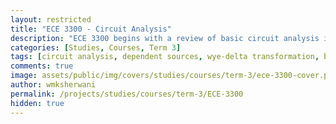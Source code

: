 ```yaml
---
layout: restricted
title: "ECE 3300 - Circuit Analysis"
description: "ECE 3300 begins with a review of basic circuit analysis including dependent sources, then considers wye-delta transformation, bridge circuits, transient analysis of first- and second-order circuits, sinusoidal steady-state analysis, phasor diagrams, sinusoidal steady-state power, complex power, and maximum power transfer."
categories: [Studies, Courses, Term 3]
tags: [circuit analysis, dependent sources, wye-delta transformation, bridge circuits, transient analysis, phasor diagrams, sinusoidal steady-state, complex power, maximum power transfer]
comments: true
image: assets/public/img/covers/studies/courses/term-3/ece-3300-cover.png
author: wmksherwani
permalink: /projects/studies/courses/term-3/ECE-3300
hidden: true
---
```

